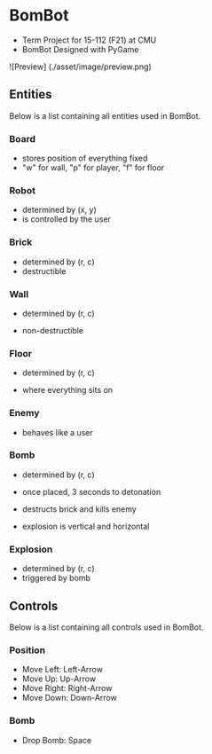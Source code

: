 # BomBot

- Term Project for 15-112 (F21) at CMU
- BomBot Designed with PyGame

![Preview] (./asset/image/preview.png)

## Entities

Below is a list containing all entities used in BomBot.

### Board

- stores position of everything fixed
- "w" for wall, "p" for player, "f" for floor

### Robot

- determined by (x, y)
- is controlled by the user

### Brick

- determined by (r, c)
- destructible

### Wall

- determined by (r, c)

- non-destructible

### Floor

- determined by (r, c)

- where everything sits on

### Enemy

- behaves like a user

### Bomb

- determined by (r, c)

- once placed, 3 seconds to detonation
- destructs brick and kills enemy
- explosion is vertical and horizontal

### Explosion

- determined by (r, c)
- triggered by bomb

## Controls

Below is a list containing all controls used in BomBot.

### Position

- Move Left: Left-Arrow
- Move Up: Up-Arrow
- Move Right: Right-Arrow
- Move Down: Down-Arrow

### Bomb

- Drop Bomb: Space



